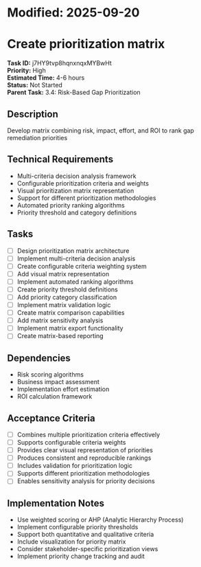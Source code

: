 # Modified: 2025-09-20

# Create prioritization matrix

**Task ID:** j7HY9tvp8hqnxnqxMYBwHt  
**Priority:** High  
**Estimated Time:** 4-6 hours  
**Status:** Not Started  
**Parent Task:** 3.4: Risk-Based Gap Prioritization

## Description
Develop matrix combining risk, impact, effort, and ROI to rank gap remediation priorities

## Technical Requirements
- Multi-criteria decision analysis framework
- Configurable prioritization criteria and weights
- Visual prioritization matrix representation
- Support for different prioritization methodologies
- Automated priority ranking algorithms
- Priority threshold and category definitions

## Tasks
- [ ] Design prioritization matrix architecture
- [ ] Implement multi-criteria decision analysis
- [ ] Create configurable criteria weighting system
- [ ] Add visual matrix representation
- [ ] Implement automated ranking algorithms
- [ ] Create priority threshold definitions
- [ ] Add priority category classification
- [ ] Implement matrix validation logic
- [ ] Create matrix comparison capabilities
- [ ] Add matrix sensitivity analysis
- [ ] Implement matrix export functionality
- [ ] Create matrix-based reporting

## Dependencies
- Risk scoring algorithms
- Business impact assessment
- Implementation effort estimation
- ROI calculation framework

## Acceptance Criteria
- [ ] Combines multiple prioritization criteria effectively
- [ ] Supports configurable criteria weights
- [ ] Provides clear visual representation of priorities
- [ ] Produces consistent and reproducible rankings
- [ ] Includes validation for prioritization logic
- [ ] Supports different prioritization methodologies
- [ ] Enables sensitivity analysis for priority decisions

## Implementation Notes
- Use weighted scoring or AHP (Analytic Hierarchy Process)
- Implement configurable priority thresholds
- Support both quantitative and qualitative criteria
- Include visualization for priority matrix
- Consider stakeholder-specific prioritization views
- Implement priority change tracking and audit
